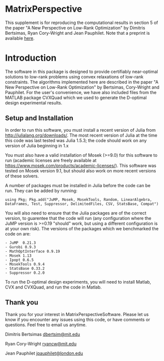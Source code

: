 # MatrixPerspective
This supplement is for reproducing the computational results in section 5 of the paper "A New Perspective on Low-Rank Optimization" by Dimitris Bertsimas, Ryan Cory-Wright and Jean Pauphilet. Note that a preprint is available [here](TBD).

# Introduction
The software in this package is designed to provide certifiably near-optimal solutions to low-rank problems using convex relaxations of low-rank constraints. 
The algorithms implemented here are described in the paper "A New Perspective on Low-Rank Optimization" by Bertsimas, Cory-Wright and Pauphilet. For the user's convenience, we have also included files from the MATLAB package CVXQuad which we used to generate the D-optimal design experimental results.

## Setup and Installation
In order to run this software, you must install a recent version of Julia from http://julialang.org/downloads/. The most recent version of Julia at the time this code was last tested was Julia 1.5.3; the code should work on any version of Julia beginning in 1.x

You must also have a valid installation of Mosek (>=9.0) for this software to run (academic licenses are freely available at https://www.mosek.com/products/academic-licenses/). This software was tested on Mosek version 9.1, but should also work on more recent versions of these solvers.

A number of packages must be installed in Julia before the code can be run. They can be added by running:

```
using Pkg; Pkg.add("JuMP, Mosek, MosekTools, Random, LinearAlgebra, DataFrames, Test, Suppressor, DelimitedFiles, CSV, StatsBase, Compat")
```

You will also need to ensure that the Julia packages are of the correct version, to guarentee that the code will run (any configuration where the JuMP version is >=0.19 "should" work, but using a different configuration is at your own risk). The versions of the packages which we benchmarked the code on are:

```
- JuMP  0.21.3
- Gurobi 0.9.3
- MathOptInterface 0.9.19
- Mosek 1.13
- Ipopt 0.6.5
- MosekTools 0.9.4
- StatsBase 0.33.2
- Suppressor 0.2.0
```

To run the D-optimal design experiments, you will need to install Matlab, CVX and CVXQuad, and run the code in Matlab. 

## Thank you

Thank you for your interest in MatrixPerspectiveSoftware. Please let us know if you encounter any issues using this code, or have comments or questions.  Feel free to email us anytime.

Dimitris Bertsimas
dbertsim@mit.edu

Ryan Cory-Wright
ryancw@mit.edu

Jean Pauphilet
jpauphilet@london.edu
